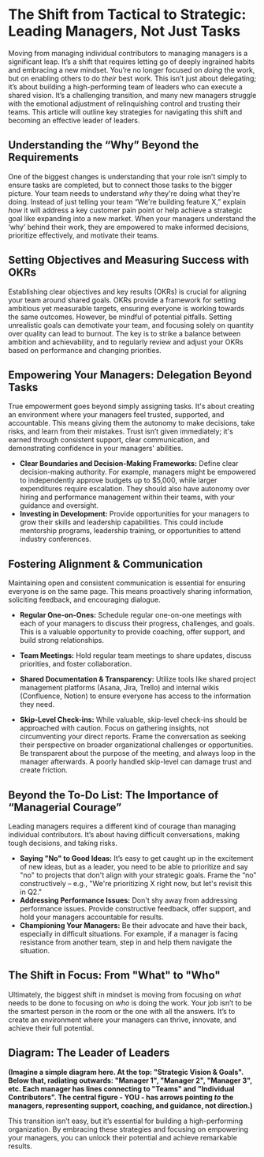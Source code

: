 # The Shift from Tactical to Strategic: Leading Managers, Not Just Tasks

Moving from managing individual contributors to managing managers is a significant leap. It’s a shift that requires letting go of deeply ingrained habits and embracing a new mindset. You’re no longer focused on *doing* the work, but on enabling others to do *their* best work. This isn’t just about delegating; it’s about building a high-performing team of leaders who can execute a shared vision. It’s a challenging transition, and many new managers struggle with the emotional adjustment of relinquishing control and trusting their teams. This article will outline key strategies for navigating this shift and becoming an effective leader of leaders.

## Understanding the “Why” Beyond the Requirements

One of the biggest changes is understanding that your role isn’t simply to ensure tasks are completed, but to connect those tasks to the bigger picture.  Your team needs to understand *why* they're doing what they're doing.  Instead of just telling your team “We're building feature X,” explain *how* it will address a key customer pain point or help achieve a strategic goal like expanding into a new market. When your managers understand the ‘why’ behind their work, they are empowered to make informed decisions, prioritize effectively, and motivate their teams. 

## Setting Objectives and Measuring Success with OKRs

Establishing clear objectives and key results (OKRs) is crucial for aligning your team around shared goals. OKRs provide a framework for setting ambitious yet measurable targets, ensuring everyone is working towards the same outcomes. However, be mindful of potential pitfalls. Setting unrealistic goals can demotivate your team, and focusing solely on quantity over quality can lead to burnout. The key is to strike a balance between ambition and achievability, and to regularly review and adjust your OKRs based on performance and changing priorities.

## Empowering Your Managers: Delegation Beyond Tasks

True empowerment goes beyond simply assigning tasks. It's about creating an environment where your managers feel trusted, supported, and accountable. This means giving them the autonomy to make decisions, take risks, and learn from their mistakes. Trust isn’t given immediately; it's earned through consistent support, clear communication, and demonstrating confidence in your managers' abilities.

* **Clear Boundaries and Decision-Making Frameworks:** Define clear decision-making authority. For example, managers might be empowered to independently approve budgets up to $5,000, while larger expenditures require escalation. They should also have autonomy over hiring and performance management within their teams, with your guidance and oversight.
* **Investing in Development:** Provide opportunities for your managers to grow their skills and leadership capabilities. This could include mentorship programs, leadership training, or opportunities to attend industry conferences.

## Fostering Alignment & Communication

Maintaining open and consistent communication is essential for ensuring everyone is on the same page. This means proactively sharing information, soliciting feedback, and encouraging dialogue.

* **Regular One-on-Ones:** Schedule regular one-on-one meetings with each of your managers to discuss their progress, challenges, and goals. This is a valuable opportunity to provide coaching, offer support, and build strong relationships.
* **Team Meetings:** Hold regular team meetings to share updates, discuss priorities, and foster collaboration.
* **Shared Documentation & Transparency:** Utilize tools like shared project management platforms (Asana, Jira, Trello) and internal wikis (Confluence, Notion) to ensure everyone has access to the information they need.

* **Skip-Level Check-ins:** While valuable, skip-level check-ins should be approached with caution. Focus on gathering insights, not circumventing your direct reports. Frame the conversation as seeking their perspective on broader organizational challenges or opportunities. Be transparent about the purpose of the meeting, and always loop in the manager afterwards. A poorly handled skip-level can damage trust and create friction.

## Beyond the To-Do List: The Importance of “Managerial Courage”

Leading managers requires a different kind of courage than managing individual contributors. It’s about having difficult conversations, making tough decisions, and taking risks.

* **Saying "No" to Good Ideas:**  It’s easy to get caught up in the excitement of new ideas, but as a leader, you need to be able to prioritize and say "no" to projects that don't align with your strategic goals.  Frame the “no” constructively – e.g., "We're prioritizing X right now, but let's revisit this in Q2."
* **Addressing Performance Issues:** Don't shy away from addressing performance issues.  Provide constructive feedback, offer support, and hold your managers accountable for results.
* **Championing Your Managers:**  Be their advocate and have their back, especially in difficult situations.  For example, if a manager is facing resistance from another team, step in and help them navigate the situation.

## The Shift in Focus: From "What" to "Who"

Ultimately, the biggest shift in mindset is moving from focusing on *what* needs to be done to focusing on *who* is doing the work. Your job isn’t to be the smartest person in the room or the one with all the answers. It’s to create an environment where your managers can thrive, innovate, and achieve their full potential.



## Diagram: The Leader of Leaders

**(Imagine a simple diagram here. At the top: "Strategic Vision & Goals".  Below that, radiating outwards: "Manager 1", "Manager 2", "Manager 3", etc.  Each manager has lines connecting to "Teams" and "Individual Contributors".  The central figure - YOU - has arrows pointing *to* the managers, representing support, coaching, and guidance, not direction.)**




This transition isn’t easy, but it’s essential for building a high-performing organization. By embracing these strategies and focusing on empowering your managers, you can unlock their potential and achieve remarkable results.